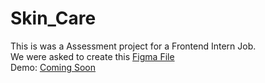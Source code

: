 # Skin_Care
This is was a Assessment project for a Frontend Intern Job.  
We were asked to create this [Figma File](https://www.figma.com/design/fZv8D5oLfoazZTnWXTr9Cp/Assignment?node-id=2001-5&t=PtbnNMNJEpOAAXm5-0)  
Demo: [Coming Soon](#)
